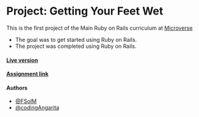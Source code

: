 # Project: Getting Your Feet Wet

This is the first project of the Main Ruby on Rails curriculum at [Microverse](https://www.microverse.org/)
* The goal was to get started using Ruby on Rails.
* The project was completed using Ruby on Rails.

#### [Live version](https://wet-feet.herokuapp.com/users)
#### [Assignment link](https://www.theodinproject.com/courses/ruby-on-rails/lessons/getting-your-feet-wet)  

#### Authors

* [@FSolM](https://github.com/https://github.com/FSolM)
* [@codingAngarita](https://github.com/codingAngarita)
